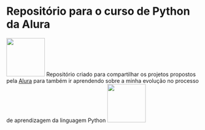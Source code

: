 # Repositório para o curso de Python da Alura

<img src="https://cuponomia-a.akamaihd.net/img/stores/original/alura-637582521816079946.png" align-item="left" width="100px"/>  Repositório criado para compartilhar os projetos propostos pela <a href="https://www.alura.com.br">Alura</a> para também ir aprendendo sobre a minha evolução no processo de aprendizagem da linguagem Python <img src="https://www.alura.com.br/artigos/assets/python-uma-introducao-a-linguagem/imagem1.gif" width="100px"/>